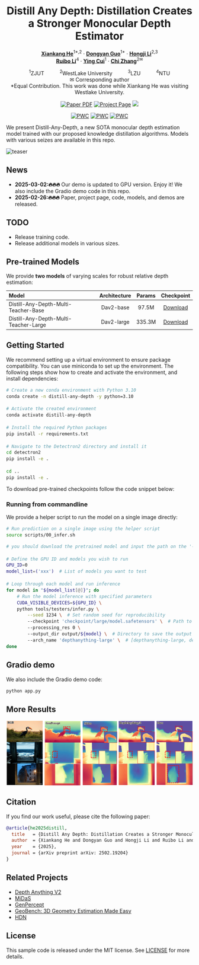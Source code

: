 <div align="center">
<h1>Distill Any Depth: 
  Distillation Creates a Stronger Monocular Depth Estimator
</h1>
  
[**Xiankang He**](https://github.com/shuiyued)<sup>1*,2</sup> · [**Dongyan Guo**](https://homepage.zjut.edu.cn/gdy/)<sup>1*</sup> · [**Hongji Li**]()<sup>2,3</sup>
  <br>
[**Ruibo Li**]()<sup>4</sup> · [**Ying Cui**](https://homepage.zjut.edu.cn/cuiying/)<sup>1</sup> · [**Chi Zhang**](https://icoz69.github.io/)<sup>2✉</sup> 

<sup>1</sup>ZJUT&emsp;&emsp;&emsp;<sup>2</sup>WestLake University&emsp;&emsp;&emsp;<sup>3</sup>LZU&emsp;&emsp;&emsp;<sup>4</sup>NTU
<br>
✉ Corresponding author
<br>
*Equal Contribution. This work was done while Xiankang He was visiting Westlake University.

<a href="http://arxiv.org/abs/2502.19204"><img src='https://img.shields.io/badge/ArXiv-2502.19204-red' alt='Paper PDF'></a>
<a href='https://distill-any-depth-official.github.io'><img src='https://img.shields.io/badge/Project-Page-green' alt='Project Page'></a>
<a href='https://huggingface.co/spaces/xingyang1/Distill-Any-Depth'><img src='https://img.shields.io/badge/%F0%9F%A4%97%20Gradio%20Demo-HF-orange'></a>

[![PWC](https://img.shields.io/endpoint.svg?url=https://paperswithcode.com/badge/distill-any-depth-distillation-creates-a/monocular-depth-estimation-on-eth3d)](https://paperswithcode.com/sota/monocular-depth-estimation-on-eth3d?p=distill-any-depth-distillation-creates-a)
[![PWC](https://img.shields.io/endpoint.svg?url=https://paperswithcode.com/badge/distill-any-depth-distillation-creates-a/depth-estimation-on-scannetv2)](https://paperswithcode.com/sota/depth-estimation-on-scannetv2?p=distill-any-depth-distillation-creates-a)
[![PWC](https://img.shields.io/endpoint.svg?url=https://paperswithcode.com/badge/distill-any-depth-distillation-creates-a/monocular-depth-estimation-on-nyu-depth-v2)](https://paperswithcode.com/sota/monocular-depth-estimation-on-nyu-depth-v2?p=distill-any-depth-distillation-creates-a)

</div>



We present Distill-Any-Depth, a new SOTA monocular depth estimation model trained with our proposed knowledge distillation algorithms. Models with various seizes are available in this repo.

![teaser](data/teaser/depthmap.png)

## News
- **2025-03-02:🔥🔥🔥** Our demo is updated to GPU version. Enjoy it! We also include the Gradio demo code in this repo.
- **2025-02-26:🔥🔥🔥** Paper, project page, code, models, and demos are  released.

## TODO
- Release training code.
- Release additional models in various sizes.

## Pre-trained Models

We provide **two models** of varying scales for robust relative depth estimation:

| Model | Architecture | Params | Checkpoint |
|:-|:-:|:-:|:-:|
| Distill-Any-Depth-Multi-Teacher-Base | Dav2-base | 97.5M | [Download](https://huggingface.co/xingyang1/Distill-Any-Depth/resolve/main/base/model.safetensors?download=true) |
| Distill-Any-Depth-Multi-Teacher-Large | Dav2-large | 335.3M | [Download](https://huggingface.co/xingyang1/Distill-Any-Depth/resolve/main/large/model.safetensors?download=true) |

## Getting Started

We recommend setting up a virtual environment to ensure package compatibility. You can use miniconda to set up the environment. The following steps show how to create and activate the environment, and install dependencies:

```bash
# Create a new conda environment with Python 3.10
conda create -n distill-any-depth -y python=3.10

# Activate the created environment
conda activate distill-any-depth

# Install the required Python packages
pip install -r requirements.txt

# Navigate to the Detectron2 directory and install it
cd detectron2
pip install -e .

cd ..
pip install -e .
```

To download pre-trained checkpoints follow the code snippet below:


### Running from commandline

We provide a helper script to run the model on a single image directly:
```bash
# Run prediction on a single image using the helper script
source scripts/00_infer.sh
```

```bash
# you should download the pretrained model and input the path on the '--checkpoint'

# Define the GPU ID and models you wish to run
GPU_ID=0
model_list=('xxx')  # List of models you want to test

# Loop through each model and run inference
for model in "${model_list[@]}"; do
    # Run the model inference with specified parameters
    CUDA_VISIBLE_DEVICES=${GPU_ID} \
    python tools/testers/infer.py \
        --seed 1234 \  # Set random seed for reproducibility
        --checkpoint 'checkpoint/large/model.safetensors' \  # Path to the pre-trained model checkpoint
        --processing_res 0 \ 
        --output_dir output/${model} \  # Directory to save the output results
        --arch_name 'depthanything-large' \  # [depthanything-large, depthanything-base]
done
```

## Gradio demo
We also include the Gradio demo code:
```bash
python app.py
```

## More Results

![teaser](data/teaser/teaser.png)


## Citation

If you find our work useful, please cite the following paper:

```bibtex
@article{he2025distill,
  title   = {Distill Any Depth: Distillation Creates a Stronger Monocular Depth Estimator},
  author  = {Xiankang He and Dongyan Guo and Hongji Li and Ruibo Li and Ying Cui and Chi Zhang},
  year    = {2025},
  journal = {arXiv preprint arXiv: 2502.19204}
}
```

## Related Projects

- [Depth Anything V2](https://github.com/DepthAnything/Depth-Anything-V2)
- [MiDaS](https://github.com/isl-org/MiDaS)
- [GenPercept](https://github.com/aim-uofa/GenPercept)
- [GeoBench: 3D Geometry Estimation Made Easy](https://github.com/aim-uofa/geobench)
- [HDN](https://github.com/icoz69/HDN)



## License
This sample code is released under the MIT license. See [LICENSE](LICENSE) for more details.
